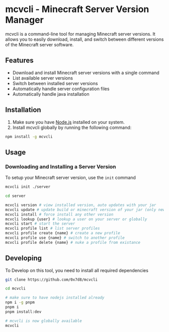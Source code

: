 # mcvcli - Minecraft Server Version Manager

mcvcli is a command-line tool for managing Minecraft server versions. It allows you to easily download, install, and switch between different versions of the Minecraft server software.

## Features

- Download and install Minecraft server versions with a single command
- List available server versions
- Switch between installed server versions
- Automatically handle server configuration files
- Automatically handle java installation

## Installation

1. Make sure you have [Node.js](https://nodejs.org) installed on your system.
2. Install mcvcli globally by running the following command:

```bash
npm install -g mcvcli
```

## Usage

### Downloading and Installing a Server Version

To setup your Minecraft server version, use the `init` command

```bash
mcvcli init ./server

cd server

mcvcli version # view installed version, auto updates with your jar
mcvcli update # update build or minecraft version of your jar (only newer)
mcvcli install # force install any other version
mcvcli lookup {user} # lookup a user on your server or globally
mcvcli start # start the server
mcvcli profile list # list server profiles
mcvcli profile create {name} # create a new profile
mcvcli profile use {name} # switch to another profile
mcvcli profile delete {name} # nuke a profile from existance
```

## Developing

To Develop on this tool, you need to install all required dependencies

```bash
git clone https://github.com/0x7d8/mcvcli

cd mcvcli

# make sure to have nodejs installed already
npm i -g pnpm
pnpm i
pnpm install:dev

# mcvcli is now globally available
mcvcli
```
